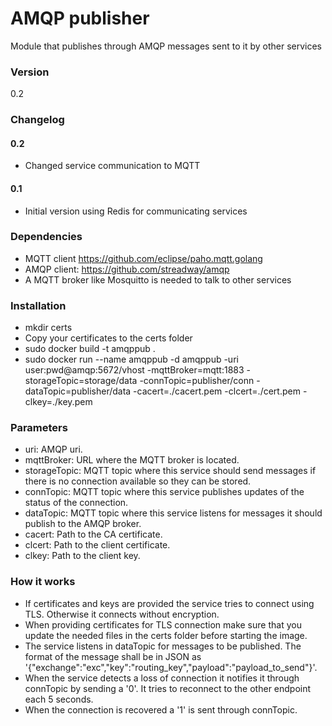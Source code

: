 # AMQP publisher

Module that publishes through AMQP messages sent to it by other services

### Version

0.2

### Changelog

#### 0.2

- Changed service communication to MQTT

#### 0.1

- Initial version using Redis for communicating services

### Dependencies

- MQTT client https://github.com/eclipse/paho.mqtt.golang
- AMQP client: https://github.com/streadway/amqp
- A MQTT broker like Mosquitto is needed to talk to other services

### Installation

- mkdir certs
- Copy your certificates to the certs folder
- sudo docker build -t amqppub .
- sudo docker run --name amqppub -d amqppub -uri user:pwd@amqp:5672/vhost -mqttBroker=mqtt:1883 -storageTopic=storage/data -connTopic=publisher/conn -dataTopic=publisher/data -cacert=./cacert.pem -clcert=./cert.pem -clkey=./key.pem

### Parameters

- uri: AMQP uri.
- mqttBroker: URL where the MQTT broker is located.
- storageTopic: MQTT topic where this service should send messages if there is no connection available so they can be stored.
- connTopic: MQTT topic where this service publishes updates of the status of the connection.
- dataTopic: MQTT topic where this service listens for messages it should publish to the AMQP broker.
- cacert: Path to the CA certificate.
- clcert: Path to the client certificate.
- clkey: Path to the client key.

### How it works

- If certificates and keys are provided the service tries to connect using TLS. Otherwise it connects without encryption.
- When providing certificates for TLS connection make sure that you update the needed files in the certs folder before starting the image.
- The service listens in dataTopic for messages to be published. The format of the message shall be in JSON as '{"exchange":"exc","key":"routing_key","payload":"payload_to_send"}'.
- When the service detects a loss of connection it notifies it through connTopic by sending a '0'. It tries to reconnect to the other endpoint each 5 seconds.
- When the connection is recovered a '1' is sent through connTopic.
